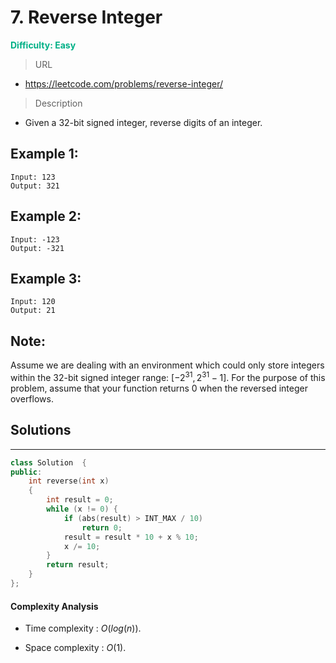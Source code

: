 # 7. Reverse Integer
**<font color=#00B086>Difficulty: Easy</font>**
> URL
* https://leetcode.com/problems/reverse-integer/
> Description

* Given a 32-bit signed integer, reverse digits of an integer.

## Example 1:
```
Input: 123
Output: 321
```
## Example 2:
```
Input: -123
Output: -321
```
## Example 3:
```
Input: 120
Output: 21
```
## Note:
Assume we are dealing with an environment which could only store integers within the 32-bit signed integer range: $[−2^{31},  2^{31} − 1]$.
For the purpose of this problem, assume that your function returns 0 when the reversed integer overflows.

## Solutions
---

```cpp
class Solution  {
public:
    int reverse(int x)
    {
        int result = 0;
        while (x != 0) {
            if (abs(result) > INT_MAX / 10)
                return 0;
            result = result * 10 + x % 10;
            x /= 10;
        }
        return result;
    }
};
```
#### Complexity Analysis


* Time complexity : $O(log(n))$.

* Space complexity : $O(1)$.